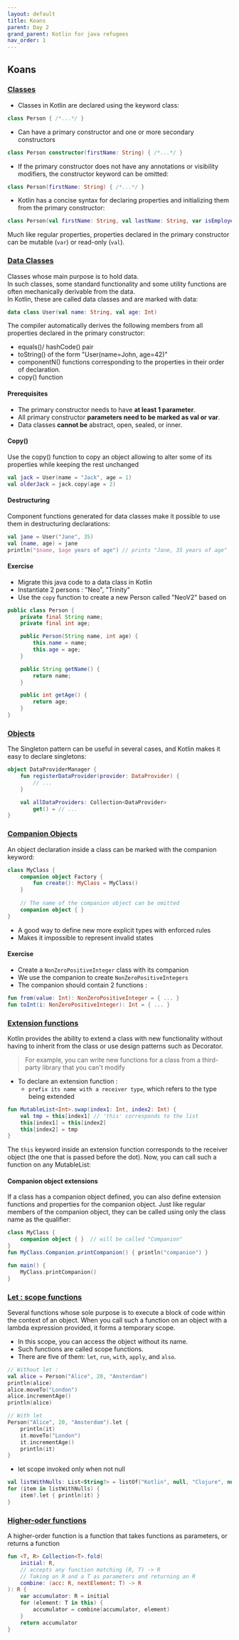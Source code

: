 ```yaml
---
layout: default
title: Koans
parent: Day 2
grand_parent: Kotlin for java refugees
nav_order: 1
---
```


## Koans
### [Classes](https://kotlinlang.org/docs/classes.html)
* Classes in Kotlin are declared using the keyword class:
```kotlin
class Person { /*...*/ }
```
* Can have a primary constructor and one or more secondary constructors
```kotlin
class Person constructor(firstName: String) { /*...*/ }
```
* If the primary constructor does not have any annotations or visibility modifiers, the constructor keyword can be omitted:
```kotlin
class Person(firstName: String) { /*...*/ }
```
* Kotlin has a concise syntax for declaring properties and initializing them from the primary constructor:
```kotlin
class Person(val firstName: String, val lastName: String, var isEmployed: Boolean = true)
```
Much like regular properties, properties declared in the primary constructor can be mutable (`var`) or read-only (`val`).

### [Data Classes](https://play.kotlinlang.org/koans/Classes/Data%20classes/Task.kt)
Classes whose main purpose is to hold data.  
In such classes, some standard functionality and some utility functions are often mechanically derivable from the data.  
In Kotlin, these are called data classes and are marked with data:
```kotlin
data class User(val name: String, val age: Int)
```

The compiler automatically derives the following members from all properties declared in the primary constructor:
* equals()/ hashCode() pair
* toString() of the form "User(name=John, age=42)"
* componentN() functions corresponding to the properties in their order of declaration.
* copy() function

#### Prerequisites
* The primary constructor needs to have **at least 1 parameter**.
* All primary constructor **parameters need to be marked as val or var**.
* Data classes **cannot be** abstract, open, sealed, or inner.

#### Copy()
Use the copy() function to copy an object allowing to alter some of its properties while keeping the rest unchanged
```kotlin
val jack = User(name = "Jack", age = 1)
val olderJack = jack.copy(age = 2)
```

#### Destructuring
Component functions generated for data classes make it possible to use them in destructuring declarations:
```kotlin
val jane = User("Jane", 35)
val (name, age) = jane
println("$name, $age years of age") // prints "Jane, 35 years of age"
```

#### Exercise
* Migrate this java code to a data class in Kotlin
* Instantiate 2 persons : "Neo", "Trinity"
* Use the `copy` function to create a new Person called "NeoV2" based on
```java
public class Person {
    private final String name;
    private final int age;

    public Person(String name, int age) {
        this.name = name;
        this.age = age;
    }

    public String getName() {
        return name;
    }

    public int getAge() {
        return age;
    }
}
```

### [Objects](https://kotlinlang.org/docs/object-declarations.html#object-declarations-overview)
The Singleton pattern can be useful in several cases, and Kotlin makes it easy to declare singletons:
```kotlin
object DataProviderManager {
    fun registerDataProvider(provider: DataProvider) {
        // ...
    }

    val allDataProviders: Collection<DataProvider>
        get() = // ...
}
```

### [Companion Objects](https://kotlinlang.org/docs/object-declarations.html#companion-objects)
An object declaration inside a class can be marked with the companion keyword:
```kotlin
class MyClass {
    companion object Factory {
        fun create(): MyClass = MyClass()
    }
    
    // The name of the companion object can be omitted
    companion object { }
}
```
* A good way to define new more explicit types with enforced rules
* Makes it impossible to represent invalid states

#### Exercise
* Create a `NonZeroPositiveInteger` class with its companion
* We use the companion to create `NonZeroPositiveIntegers`
* The companion should contain 2 functions :
```kotlin
fun from(value: Int): NonZeroPositiveInteger = { ... }
fun toInt(i: NonZeroPositiveInteger): Int = { ... }
```

### [Extension functions](https://kotlinlang.org/docs/extensions.html)
Kotlin provides the ability to extend a class with new functionality without having to inherit from the class or use design patterns such as Decorator.
> For example, you can write new functions for a class from a third-party library that you can't modify

* To declare an extension function :
    * `prefix its name with a receiver type`, which refers to the type being extended
```kotlin
fun MutableList<Int>.swap(index1: Int, index2: Int) {
    val tmp = this[index1] // 'this' corresponds to the list
    this[index1] = this[index2]
    this[index2] = tmp
}
```
The `this` keyword inside an extension function corresponds to the receiver object (the one that is passed before the dot). Now, you can call such a function on any MutableList<Int>:

#### Companion object extensions
If a class has a companion object defined, you can also define extension functions and properties for the companion object.
Just like regular members of the companion object, they can be called using only the class name as the qualifier:
```kotlin
class MyClass {
    companion object { }  // will be called "Companion"
}
fun MyClass.Companion.printCompanion() { println("companion") }

fun main() {
    MyClass.printCompanion()
}
```
### [Let : scope functions](https://kotlinlang.org/docs/scope-functions.html)
Several functions whose sole purpose is to execute a block of code within the context of an object.
When you call such a function on an object with a lambda expression provided, it forms a temporary scope.
* In this scope, you can access the object without its name.
* Such functions are called scope functions.
* There are five of them: `let`, `run`, `with`, `apply`, and `also`.

```kotlin
// Without let :
val alice = Person("Alice", 20, "Amsterdam")
println(alice)
alice.moveTo("London")
alice.incrementAge()
println(alice)

// With let
Person("Alice", 20, "Amsterdam").let {
    println(it)
    it.moveTo("London")
    it.incrementAge()
    println(it)
}
````

* let scope invoked only when not null

```kotlin
val listWithNulls: List<String?> = listOf("Kotlin", null, "Clojure", null, "Scala")
for (item in listWithNulls) {
    item?.let { println(it) }
}
```

### [Higher-oder functions](https://kotlinlang.org/docs/lambdas.html#higher-order-functions)
A higher-order function is a function that takes functions as parameters, or returns a function

```kotlin
fun <T, R> Collection<T>.fold(
    initial: R,
    // accepts any function matching (R, T) -> R
    // Taking an R and a T as parameters and returning an R
    combine: (acc: R, nextElement: T) -> R
): R {
    var accumulator: R = initial
    for (element: T in this) {
        accumulator = combine(accumulator, element)
    }
    return accumulator
}
```
